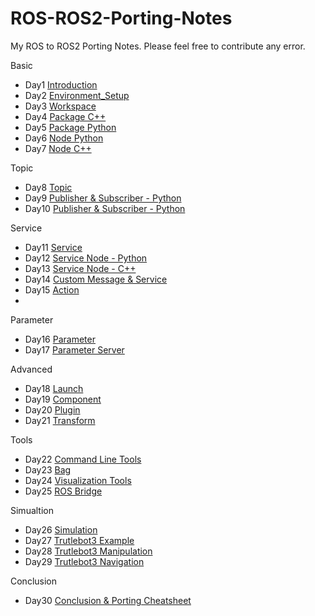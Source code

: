 # ROS-ROS2-Porting-Notes
My ROS to ROS2 Porting Notes. Please feel free to contribute any error.

Basic
* Day1 [Introduction](Day1_Introduction.md)
* Day2 [Environment_Setup](Day2_Environment_Setup.md)
* Day3 [Workspace](Day3_Workspace.md)
* Day4 [Package C++](Day4_Package_CPP.md)
* Day5 [Package Python](Day5_Package_Python.md)
* Day6 [Node Python](Day6_Node_Python.md)
* Day7 [Node C++](Day7_Node_CPP.md)

Topic
* Day8 [Topic](Day7_Topic.md)
* Day9 [Publisher & Subscriber - Python](Day9_Publisher_Subscriber_Python.md)
* Day10 [Publisher & Subscriber - Python](Day10_Publisher_Subscriber_CPP.md)

Service
* Day11 [Service](Day11_Service.md)
* Day12 [Service Node - Python](Day12_Service_Server.md)
* Day13 [Service Node - C++](Day13_Service_Client.md)
* Day14 [Custom Message & Service](Day14_Custom_msg_srv.md)
* Day15 [Action](Day15_Action.md)
* 
Parameter
* Day16 [Parameter](Day16_Parameter.md)
* Day17 [Parameter Server](Day17_Parameter_Server.md)

Advanced
* Day18 [Launch](Day18_Launch.md)
* Day19 [Component](Day19_Component.md)
* Day20 [Plugin](Day20_Plugin.md)
* Day21 [Transform](Day21_Transform.md)

Tools
* Day22 [Command Line Tools](Day22_Command_Line_Tools.md)
* Day23 [Bag](Day23_Bag.md)
* Day24 [Visualization Tools](Day24_Visualization_Tools.md)
* Day25 [ROS Bridge](Day25_ROS_Bridge.md)

Simualtion
* Day26 [Simulation](Day26_Simulation.md)
* Day27 [Trutlebot3 Example](Day27_Turtlebot3.md)
* Day28 [Trutlebot3 Manipulation](Day28_Manipulation.md)
* Day29 [Trutlebot3 Navigation](Day29_Navigation.md)

Conclusion
* Day30 [Conclusion & Porting Cheatsheet](Day30_Cheatsheet.md)
